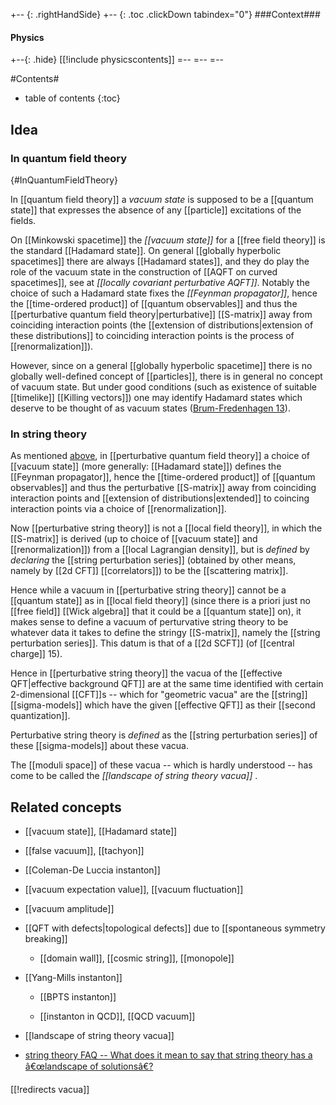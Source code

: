 
+-- {: .rightHandSide}
+-- {: .toc .clickDown tabindex="0"}
###Context###
#### Physics
+--{: .hide}
[[!include physicscontents]]
=--
=--
=--


#Contents#
* table of contents
{:toc}

## Idea

### In quantum field theory
 {#InQuantumFieldTheory}

In [[quantum field theory]] a _vacuum state_ is supposed to be a [[quantum state]] that expresses the absence of any [[particle]] excitations of the fields.

On [[Minkowski spacetime]] the _[[vacuum state]]_ for a [[free field theory]] is the standard [[Hadamard state]]. On general [[globally hyperbolic spacetimes]] there are always [[Hadamard states]], and they do play the role of the vacuum state in  the construction of [[AQFT on curved spacetimes]], see at _[[locally covariant perturbative AQFT]]_. Notably the choice of such a Hadamard state fixes the _[[Feynman propagator]]_, hence the [[time-ordered product]] of [[quantum observables]] and thus the [[perturbative quantum field theory|perturbative]] [[S-matrix]] away from coinciding interaction points (the [[extension of distributions|extension of these distributions]] to coinciding interaction points is the process of [[renormalization]]).

However, since on a general [[globally hyperbolic spacetime]] there is no globally well-defined concept of [[particles]], there is in general no concept of vacuum state. But under good conditions (such as existence of suitable [[timelike]] [[Killing vectors]]) one may identify Hadamard states which deserve to be thought of as vacuum states ([Brum-Fredenhagen 13](vacuum+state#BrumFredenhagen13)).


### In string theory

As mentioned [above](#InQuantumFieldTheory), in [[perturbative quantum field theory]] a choice of [[vacuum state]] (more generally: [[Hadamard state]]) defines the [[Feynman propagator]], hence the [[time-ordered product]] of [[quantum observables]] and thus the perturbative [[S-matrix]] away from coinciding interaction points and [[extension of distributions|extended]] to coincing interaction points via a choice of [[renormalization]].


Now [[perturbative string theory]] is not a [[local field theory]], in which the [[S-matrix]] is derived (up to choice of [[vacuum state]] and [[renormalization]]) from a [[local Lagrangian density]], but is _defined_ by _declaring_ the [[string perturbation series]] (obtained by other means, namely by [[2d CFT]] [[correlators]]) to be the [[scattering matrix]].

Hence while a vacuum in [[perturbative string theory]] cannot be a [[quantum state]] as in [[local field theory]] (since there is a priori just no [[free field]] [[Wick algebra]] that it could be a [[quantum state]] on), it makes sense to define a vacuum of perturvative string theory to be whatever data it takes to define the stringy [[S-matrix]], namely the [[string perturbation series]]. This datum is that of a [[2d SCFT]] (of [[central charge]] 15).

Hence in [[perturbative string theory]] the vacua of the [[effective QFT|effective background QFT]] are at the same time identified with certain 2-dimensional [[CFT]]s -- which for "geometric vacua" are the [[string]] [[sigma-models]] which have the given [[effective QFT]] as their [[second quantization]].

Perturbative string theory is _defined_ as the [[string perturbation series]] of these [[sigma-models]] about these vacua.

The [[moduli space]] of these vacua -- which is hardly understood -- has come to be called the _[[landscape of string theory vacua]]_ .

## Related concepts

* [[vacuum state]], [[Hadamard state]]

* [[false vacuum]], [[tachyon]]

* [[Coleman-De Luccia instanton]]

* [[vacuum expectation value]], [[vacuum fluctuation]]

* [[vacuum amplitude]]

* [[QFT with defects|topological defects]] due to [[spontaneous symmetry breaking]]

  * [[domain wall]], [[cosmic string]], [[monopole]]

* [[Yang-Mills instanton]]

  * [[BPTS instanton]]

  * [[instanton in QCD]], [[QCD vacuum]]

* [[landscape of string theory vacua]]

* [string theory FAQ -- What does it mean to say that string theory has a â€œlandscape of solutionsâ€?](http://ncatlab.org/nlab/show/string+theory+FAQ#WhatDoesItMeanToSayStringTheoryHasALandscapeOfSolutions)


[[!redirects vacua]]